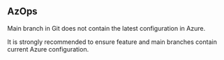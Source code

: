 ## AzOps

Main branch in Git does not contain the latest configuration in Azure.

It is strongly recommended to ensure feature and main branches contain current Azure configuration.